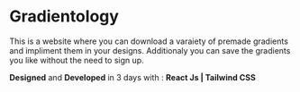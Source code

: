 # Gradientology

This is a website where you can download a varaiety of premade gradients and impliment them in your designs. Additionaly you can save the gradients you like without the need to sign up.

**Designed** and **Developed** in 3 days with : **React Js | Tailwind CSS**
